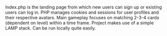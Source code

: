 Index.php is the landing page from which new users can sign up or existing users can log in. 
PHP manages cookies and sessions for user profiles and their respective avatars. 
Main gameplay focuses on matching 2-3-4 cards (dependent on level) within a time frame.
Project makes use of a simple LAMP stack. Can be run locally quite easily.
